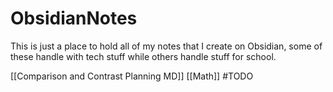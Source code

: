 # ObsidianNotes

This is just a place to hold all of my notes that I create on Obsidian, some of these handle with tech stuff while others handle stuff for school.

[[Comparison and Contrast Planning MD]]
[[Math]] #TODO 

